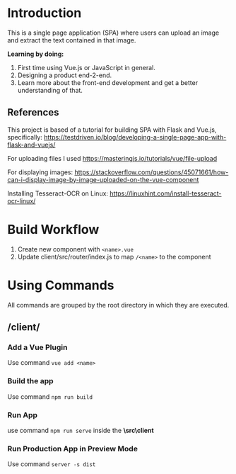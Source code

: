 # Introduction
This is a single page application (SPA) where users can upload an image and extract the text contained in that image.

**Learning by doing:**
1. First time using Vue.js or JavaScript in general.
2. Designing a product end-2-end.
3. Learn more about the front-end development and get a better understanding of that.

## References
This project is based of a tutorial for building SPA with Flask and Vue.js, specifically: https://testdriven.io/blog/developing-a-single-page-app-with-flask-and-vuejs/ 

For uploading files I used https://masteringjs.io/tutorials/vue/file-upload 

For displaying images: https://stackoverflow.com/questions/45071661/how-can-i-display-image-by-image-uploaded-on-the-vue-component 

Installing Tesseract-OCR on Linux: https://linuxhint.com/install-tesseract-ocr-linux/ 

# Build Workflow

1. Create new component with `<name>.vue`
2. Update client/src/router/index.js to map `/<name>` to the <name> component

# Using Commands
All commands are grouped by the root directory in which they are executed.

## /client/
### Add a Vue Plugin
Use command `vue add <name>`

### Build the app
Use command `npm run build`

### Run App
use command `npm run serve` inside the **\src\client**

### Run Production App in Preview Mode
Use command `server -s dist`